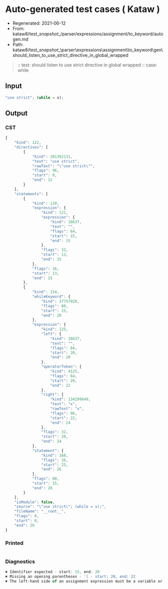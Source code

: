 # Auto-generated test cases ( Kataw )
- Regenerated: 2021-06-12
- From: kataw8/test\__snapshot__/parser/expressions/assignment/to_keyword/autogen.md
- Path: kataw8/test\__snapshot__\parser\expressions\assignment\to_keyword\gen\should_listen_to_use_strict_directive_in_global_wrapped
> :: test: should listen to use strict directive in global wrapped
> :: case: while
## Input

`````js
"use strict"; (while = x);
`````
## Output

### CST

```javascript
{
    "kind": 122,
    "directives": [
        {
            "kind": 201392131,
            "text": "use strict",
            "rawText": "\"use strict\"",
            "flags": 96,
            "start": 0,
            "end": 12
        }
    ],
    "statements": [
        {
            "kind": 120,
            "expression": {
                "kind": 121,
                "expression": {
                    "kind": 16637,
                    "text": "",
                    "flags": 64,
                    "start": 15,
                    "end": 15
                },
                "flags": 32,
                "start": 13,
                "end": 15
            },
            "flags": 16,
            "start": 13,
            "end": 15
        },
        {
            "kind": 154,
            "whileKeyword": {
                "kind": 37757028,
                "flags": 80,
                "start": 15,
                "end": 20
            },
            "expression": {
                "kind": 125,
                "left": {
                    "kind": 16637,
                    "text": "",
                    "flags": 64,
                    "start": 20,
                    "end": 20
                },
                "operatorToken": {
                    "kind": 4125,
                    "flags": 64,
                    "start": 20,
                    "end": 22
                },
                "right": {
                    "kind": 134299649,
                    "text": "x",
                    "rawText": "x",
                    "flags": 96,
                    "start": 22,
                    "end": 24
                },
                "flags": 32,
                "start": 20,
                "end": 24
            },
            "statement": {
                "kind": 168,
                "flags": 16,
                "start": 25,
                "end": 26
            },
            "flags": 80,
            "start": 15,
            "end": 26
        }
    ],
    "isModule": false,
    "source": "\"use strict\"; (while = x);",
    "fileName": "__root__",
    "flags": 0,
    "start": 0,
    "end": 26
}
```

### Printed

```javascript

```

### Diagnostics

```javascript
✖ Identifier expected - start: 15, end: 20
✖ Missing an opening parentheses - '( - start: 20, end: 22
✖ The left-hand side of an assignment expression must be a variable or a property access - start: 20, end: 22

```

